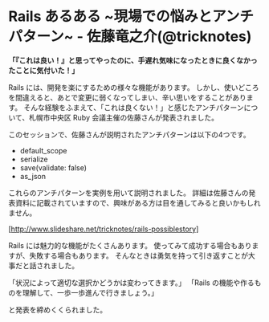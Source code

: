 # Rails あるある ~現場での悩みとアンチパターン~ - 佐藤竜之介(@tricknotes)
**「『これは良い！』と思ってやったのに、手遅れ気味になったときに良くなかったことに気付いた！」**

Rails には、開発を楽にするための様々な機能があります。
しかし、使いどころを間違えると、あとで変更に弱くなってしまい、辛い思いをすることがあります。
そんな経験をふまえて、「これは良くない！」と感じたアンチパターンについて、札幌市中央区 Ruby 会議主催の佐藤さんが発表されました。

このセッションで、佐藤さんが説明されたアンチパターンは以下の4つです。
- default_scope
- serialize
- save(validate: false)
- as_json

これらのアンチパターンを実例を用いて説明されました。
詳細は佐藤さんの発表資料に記載されていますので、興味がある方は目を通してみると良いかもしれません。

[http://www.slideshare.net/tricknotes/rails-possiblestory]

Rails には魅力的な機能がたくさんあります。
使ってみて成功する場合もありますが、失敗する場合もあります。
そんなときは勇気を持って引き返すことが大事だと話されました。

「状況によって適切な選択かどうかは変わってきます。」
「Rails の機能や作るものを理解して、一歩一歩進んで行きましょう。」

と発表を締めくくられました。
